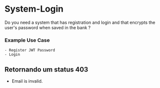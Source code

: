 # System-Login

  Do you need a system that has registration and login and that encrypts the user's password when saved in the bank ?
  
### Example Use Case

    - Register JWT Password
    - Login

## Retornando um status 403

  - Email is invalid.

  
 